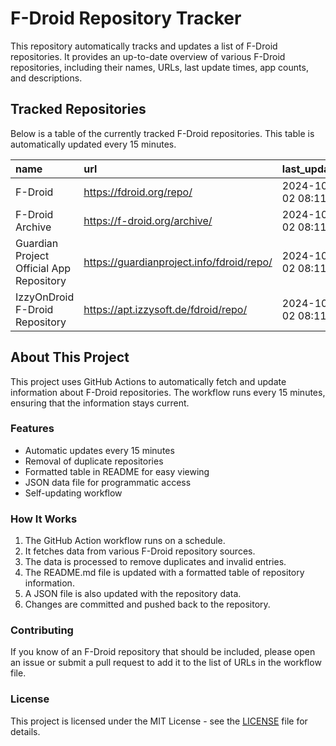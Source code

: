# F-Droid Repository Tracker

This repository automatically tracks and updates a list of F-Droid repositories. It provides an up-to-date overview of various F-Droid repositories, including their names, URLs, last update times, app counts, and descriptions.

## Tracked Repositories

Below is a table of the currently tracked F-Droid repositories. This table is automatically updated every 15 minutes.

<!-- START_FDROID_REPO_TABLE -->

| name                                     | url                                       | last_updated        |   app_count | description   |
|:-----------------------------------------|:------------------------------------------|:--------------------|------------:|:--------------|
| F-Droid                                  | https://fdroid.org/repo/                  | 2024-10-02 08:11:22 |           0 | N/A           |
| F-Droid Archive                          | https://f-droid.org/archive/              | 2024-10-02 08:11:22 |           0 | N/A           |
| Guardian Project Official App Repository | https://guardianproject.info/fdroid/repo/ | 2024-10-02 08:11:23 |           0 | N/A           |
| IzzyOnDroid F-Droid Repository           | https://apt.izzysoft.de/fdroid/repo/      | 2024-10-02 08:11:24 |           0 | N/A           |

<!-- END_FDROID_REPO_TABLE -->

## About This Project

This project uses GitHub Actions to automatically fetch and update information about F-Droid repositories. The workflow runs every 15 minutes, ensuring that the information stays current.

### Features

- Automatic updates every 15 minutes
- Removal of duplicate repositories
- Formatted table in README for easy viewing
- JSON data file for programmatic access
- Self-updating workflow

### How It Works

1. The GitHub Action workflow runs on a schedule.
2. It fetches data from various F-Droid repository sources.
3. The data is processed to remove duplicates and invalid entries.
4. The README.md file is updated with a formatted table of repository information.
5. A JSON file is also updated with the repository data.
6. Changes are committed and pushed back to the repository.

### Contributing

If you know of an F-Droid repository that should be included, please open an issue or submit a pull request to add it to the list of URLs in the workflow file.

### License

This project is licensed under the MIT License - see the [LICENSE](LICENSE) file for details.
